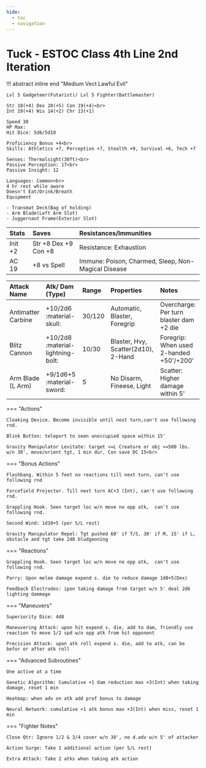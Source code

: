 ```yaml
---
hide:
  - toc
  - navigation
---
```


# Tuck - ESTOC Class 4th Line 2nd Iteration

!!! abstract inline end "Medium Vect Lawful Evil"

    Lvl 5 Gadgeteer(Futarist)/ Lvl 5 Fighter(Battlemaster)

    Str 18(+4) Dex 20(+5) Con 19(+4)<br>
    Int 19(+4) Wis 14(+2) Chr 13(+1)

    Speed 30
    HP Max:
    Hit Dice: 5d6/5d10

    Proficiency Bonus +4<br>
    Skills: Athletics +7, Perception +7, Stealth +9, Survival +6, Tech +7

    Senses: Thermalsight(30ft)<br>
    Passive Perception: 17<br>
    Passive Insight: 12

    Languages: Common<br>
    4 hr rest while aware
    Doesn't Eat/Drink/Breath
    Equipment

    - Transmat Deck(Bag of holding)
    - Arm Blade(Left Arm Slot)
    - Juggernaut Frame(Exterior Slot)

| Stats   | Saves                | Resistances/Immunities                              |
| :------ | :------------------- | :-------------------------------------------------- |
| Init +2 | Str +8 Dex +9 Con +8 | Resistance: Exhaustion                              |
| AC 19   | +8 vs Spell          | Immune: Poison, Charmed, Sleep, Non-Magical Disease |

| Attack Name        | Atk/ Dam (Type)                   | Range  | Properties                          | Notes                                   |
| :----------------- | :------------------------------   |:------ | :---------------------------------- | :-------------------------------------- |
| Antimatter Carbine | +10/2d6 :material-skull:          | 30/120 | Automatic, Blaster, Foregrip        | Overcharge: Per turn blaster dam +2 die |
| Blitz Cannon       | +10/2d8 :material-lightning-bolt: | 10/30  | Blaster, Hvy, Scatter(2d10), 2-Hand | Foregrip: When used 2-handed +50'/+200' |
| Arm Blade (L Arm)  | +9/1d6+5 :material-sword:         | 5      | No Disarm, Fineese, Light           | Scatter: Higher damage within 5'        |

=== "Actions"

    Cloaking Device. Become invisible until next turn,can't use following rnd.

    Blink Button: teleport to seen unoccupied space within 15'

    Gravity Manipulator Levitate: target <=L Creature or obj <=500 lbs. w/n 30', move/orient tgt, 1 min dur, Con save DC 15<br>

=== "Bonus Actions"

    Flashbang. Within 5 feet no reactions till next turn, can't use following rnd

    Forcefield Projector. Till next turn AC+3 (Int), can't use following rnd.

    Grappling Hook. Seen target loc w/n move no opp atk,  can't use following rnd.

    Second Wind: 1d10+5 (per S/L rest)

    Gravity Manipulator Repel: Tgt pushed 60' if T/S, 30' if M, 15' if L, obstacle and tgt take 2d8 bludgeoning

=== "Reactions"

    Grappling Hook. Seen target loc w/n move no opp atk,  can't use following rnd.

    Parry: Upon melee damage expend s. die to reduce damage 1d8+5(Dex)

    Feedback Electrodes: ipon taking damage from target w/n 5' deal 2d6 lighting dammage

=== "Maneuvers"

    Superiority Dice: 4d8

    Maneuvering Attack: upon hit expend s. die, add to dam, friendly use reaction to move 1/2 spd w/o opp atk from hit opponent

    Precision Attack: upon atk roll expend s. die, add to atk, can be befor or after atk roll

=== "Advanced Subroutines"

    One active at a time

    Genetic Algorithm: Cumulative +1 dam reduction max +3(Int) when taking damage, reset 1 min

    Heatmap: when adv on atk add prof bonus to damage

    Neural Network: cumulative +1 atk bonus max +3(Int) when miss, reset 1 min

=== "Fighter Notes"

    Close Qtr: Ignore 1/2 & 3/4 cover w/n 30', no d.adv w/n 5' of attacker

    Action Surge: Take 1 additional action (per S/L rest)

    Extra Attack: Take 2 atks when taking atk action
